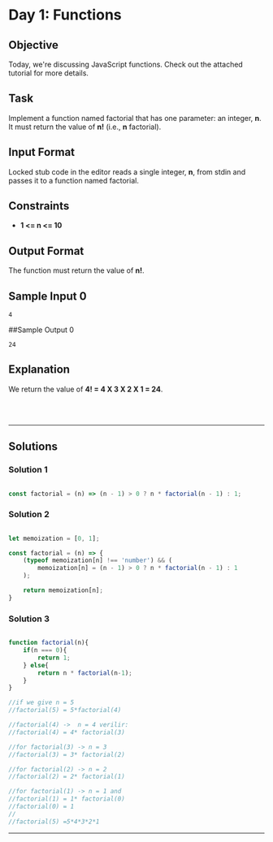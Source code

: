 # Day 1: Functions
## Objective

Today, we're discussing JavaScript functions. Check out the attached tutorial for more details.


## Task

Implement a function named factorial that has one parameter: an integer, **n**. It must return the value of **n!** (i.e., **n** factorial).

## Input Format

Locked stub code in the editor reads a single integer, **n**, from stdin and passes it to a function named factorial.


## Constraints
- **1 <= n <= 10**


## Output Format

The function must return the value of  **n!**.


## Sample Input 0

```
4
```


##Sample Output 0

```
24
```


## Explanation

We return the value of **4! = 4 X 3 X 2 X 1 = 24**.

<br/>
<br/>

---

## Solutions
### Solution 1

```javascript

const factorial = (n) => (n - 1) > 0 ? n * factorial(n - 1) : 1;

```
### Solution 2

```javascript

let memoization = [0, 1];

const factorial = (n) => {
    (typeof memoization[n] !== 'number') && (
        memoization[n] = (n - 1) > 0 ? n * factorial(n - 1) : 1 
    );

    return memoization[n];
}

```
### Solution 3
```javascript

function factorial(n){
    if(n === 0){
        return 1;
    } else{
        return n * factorial(n-1);
    }
}

//if we give n = 5
//factorial(5) = 5*factorial(4)

//factorial(4) ->  n = 4 verilir:
//factorial(4) = 4* factorial(3)

//for factorial(3) -> n = 3
//factorial(3) = 3* factorial(2)

//for factorial(2) -> n = 2
//factorial(2) = 2* factorial(1)

//for factorial(1) -> n = 1 and
//factorial(1) = 1* factorial(0)
//factorial(0) = 1
//
//factorial(5) =5*4*3*2*1

```
---